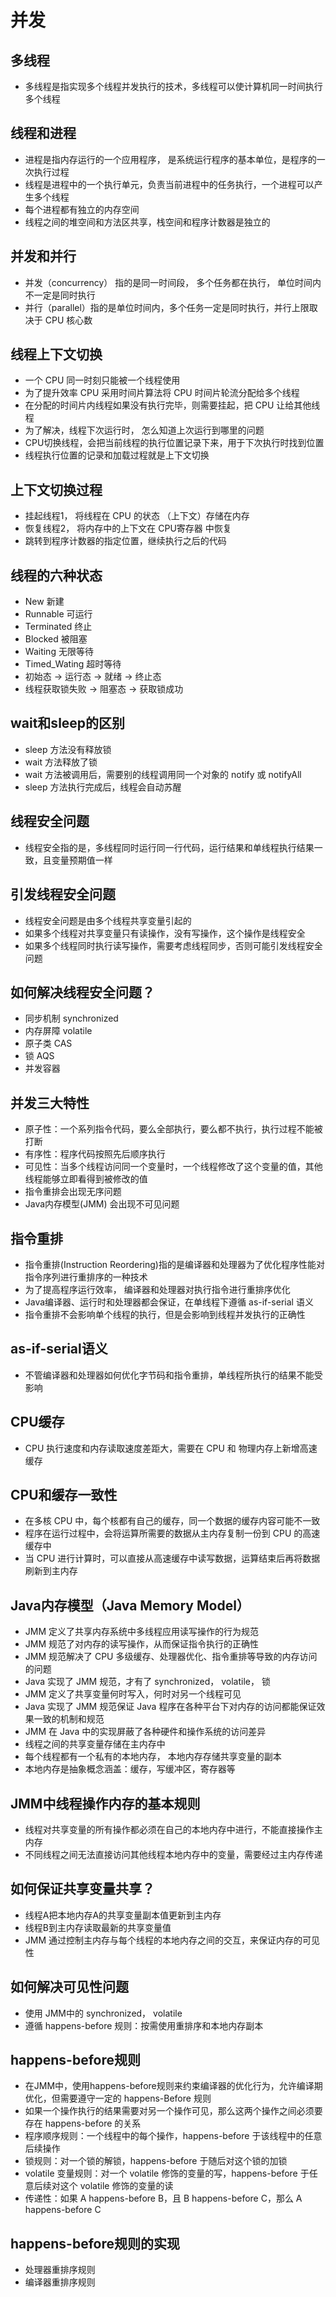 
# 并发

## 多线程

- 多线程是指实现多个线程并发执行的技术，多线程可以使计算机同一时间执行多个线程

## 线程和进程

- 进程是指内存运行的一个应用程序， 是系统运行程序的基本单位，是程序的一次执行过程
- 线程是进程中的一个执行单元，负责当前进程中的任务执行，一个进程可以产生多个线程
- 每个进程都有独立的内存空间
- 线程之间的堆空间和方法区共享，栈空间和程序计数器是独立的

## 并发和并行

- 并发（concurrency） 指的是同一时间段， 多个任务都在执行， 单位时间内不一定是同时执行
- 并行（parallel）指的是单位时间内，多个任务一定是同时执行，并行上限取决于 CPU 核心数

## 线程上下文切换

- 一个 CPU 同一时刻只能被一个线程使用
- 为了提升效率 CPU 采用时间片算法将 CPU 时间片轮流分配给多个线程
- 在分配的时间片内线程如果没有执行完毕，则需要挂起，把 CPU 让给其他线程
- 为了解决，线程下次运行时， 怎么知道上次运行到哪里的问题
- CPU切换线程，会把当前线程的执行位置记录下来，用于下次执行时找到位置
- 线程执行位置的记录和加载过程就是上下文切换

## 上下文切换过程

- 挂起线程1， 将线程在 CPU 的状态 （上下文）存储在内存
- 恢复线程2， 将内存中的上下文在 CPU寄存器 中恢复
- 跳转到程序计数器的指定位置，继续执行之后的代码

## 线程的六种状态

- New 新建
- Runnable 可运行
- Terminated 终止
- Blocked 被阻塞
- Waiting 无限等待
- Timed_Wating 超时等待
- 初始态 -> 运行态 -> 就绪 -> 终止态
- 线程获取锁失败 -> 阻塞态 -> 获取锁成功

## wait和sleep的区别

- sleep 方法没有释放锁
- wait 方法释放了锁
- wait 方法被调用后，需要别的线程调用同一个对象的 notify 或 notifyAll
- sleep 方法执行完成后，线程会自动苏醒

## 线程安全问题

- 线程安全指的是，多线程同时运行同一行代码，运行结果和单线程执行结果一致，且变量预期值一样

## 引发线程安全问题

- 线程安全问题是由多个线程共享变量引起的
- 如果多个线程对共享变量只有读操作，没有写操作，这个操作是线程安全
- 如果多个线程同时执行读写操作，需要考虑线程同步，否则可能引发线程安全问题

## 如何解决线程安全问题？

- 同步机制 synchronized
- 内存屏障 volatile
- 原子类 CAS
- 锁 AQS
- 并发容器

## 并发三大特性

- 原子性：一个系列指令代码，要么全部执行，要么都不执行，执行过程不能被打断
- 有序性：程序代码按照先后顺序执行
- 可见性：当多个线程访问同一个变量时，一个线程修改了这个变量的值，其他线程能够立即看得到被修改的值
- 指令重排会出现无序问题
- Java内存模型(JMM) 会出现不可见问题

## 指令重排

- 指令重排(Instruction Reordering)指的是编译器和处理器为了优化程序性能对指令序列进行重排序的一种技术
- 为了提高程序运行效率， 编译器和处理器对执行指令进行重排序优化
- Java编译器、运行时和处理器都会保证，在单线程下遵循 as-if-serial 语义
- 指令重排不会影响单个线程的执行，但是会影响到线程并发执行的正确性

## as-if-serial语义

- 不管编译器和处理器如何优化字节码和指令重排，单线程所执行的结果不能受影响

## CPU缓存

- CPU 执行速度和内存读取速度差距大，需要在 CPU 和 物理内存上新增高速缓存

## CPU和缓存一致性

- 在多核 CPU 中，每个核都有自己的缓存，同一个数据的缓存内容可能不一致
- 程序在运行过程中，会将运算所需要的数据从主内存复制一份到 CPU 的高速缓存中
- 当 CPU 进行计算时，可以直接从高速缓存中读写数据，运算结束后再将数据刷新到主内存

## Java内存模型（Java Memory Model）

- JMM 定义了共享内存系统中多线程应用读写操作的行为规范
- JMM 规范了对内存的读写操作，从而保证指令执行的正确性
- JMM 规范解决了 CPU 多级缓存、处理器优化、指令重排等导致的内存访问的问题
- Java 实现了 JMM 规范，才有了 synchronized， volatile， 锁
- JMM 定义了共享变量何时写入，何时对另一个线程可见
- Java 实现了 JMM 规范保证 Java 程序在各种平台下对内存的访问都能保证效果一致的机制和规范
- JMM 在 Java 中的实现屏蔽了各种硬件和操作系统的访问差异
- 线程之间的共享变量存储在主内存中
- 每个线程都有一个私有的本地内存， 本地内存存储共享变量的副本
- 本地内存是抽象概念涵盖：缓存，写缓冲区，寄存器等

## JMM中线程操作内存的基本规则

- 线程对共享变量的所有操作都必须在自己的本地内存中进行，不能直接操作主内存
- 不同线程之间无法直接访问其他线程本地内存中的变量，需要经过主内存传递

## 如何保证共享变量共享？

- 线程A把本地内存A的共享变量副本值更新到主内存
- 线程B到主内存读取最新的共享变量值
- JMM 通过控制主内存与每个线程的本地内存之间的交互，来保证内存的可见性

## 如何解决可见性问题

- 使用 JMM中的 synchronized， volatile
- 遵循 happens-before 规则：按需使用重排序和本地内存副本

## happens-before规则

- 在JMM中，使用happens-before规则来约束编译器的优化行为，允许编译期优化，但需要遵守一定的 happens-Before 规则
- 如果一个操作执行的结果需要对另一个操作可见，那么这两个操作之间必须要存在 happens-before 的关系
- 程序顺序规则：一个线程中的每个操作，happens-before 于该线程中的任意后续操作
- 锁规则：对一个锁的解锁，happens-before 于随后对这个锁的加锁
- volatile 变量规则：对一个 volatile 修饰的变量的写，happens-before 于任意后续对这个 volatile 修饰的变量的读
- 传递性：如果 A happens-before B，且 B happens-before C，那么 A happens-before C

## happens-before规则的实现

- 处理器重排序规则
- 编译器重排序规则